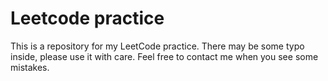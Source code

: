 # Leetcode practice 
This is a repository for my LeetCode practice. There may be some typo inside, please use it with care. Feel free to contact me when you see some mistakes.